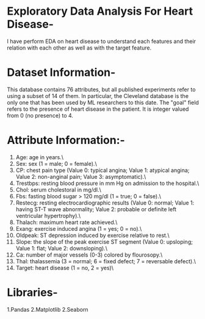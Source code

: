 # Exploratory Data Analysis For Heart Disease-
I have perform EDA on heart disease to understand each features and their relation with each other as well as with the target feature.


# Dataset Information-
This database contains 76 attributes, but all published experiments refer to using a subset of 14 of them. In particular, the Cleveland database is the only one that has been used by ML researchers to this date. The "goal" field refers to the presence of heart disease in the patient. It is integer valued from 0 (no presence) to 4.


# Attribute Information:-
1. Age: age in years.\
2. Sex: sex (1 = male; 0 = female).\
3. CP: chest pain type (Value 0: typical angina; Value 1: atypical angina; Value 2: non-anginal pain; Value 3: asymptomatic).\
4. Trestbps: resting blood pressure in mm Hg on admission to the hospital.\
5. Chol: serum cholestoral in mg/dl.\
6. Fbs: fasting blood sugar > 120 mg/dl (1 = true; 0 = false).\
7. Restecg: resting electrocardiographic results (Value 0: normal; Value 1: having ST-T wave abnormality; Value 2: probable or definite left ventricular hypertrophy).\
8. Thalach: maximum heart rate achieved.\
9. Exang: exercise induced angina (1 = yes; 0 = no).\
10. Oldpeak: ST depression induced by exercise relative to rest.\
11. Slope: the slope of the peak exercise ST segment (Value 0: upsloping; Value 1: flat; Value 2: downsloping).\
12. Ca: number of major vessels (0-3) colored by flourosopy.\
13. Thal: thalassemia (3 = normal; 6 = fixed defect; 7 = reversable defect).\
14. Target: heart disease (1 = no, 2 = yes)\


# Libraries-
1.Pandas
2.Matplotlib
2.Seaborn
